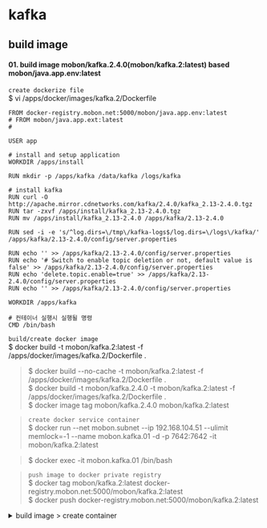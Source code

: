 # kafka

## build image

#### 01. build image mobon/kafka.2.4.0(mobon/kafka.2:latest) based mobon/java.app.env:latest
`create dockerize file`  
$ vi /apps/docker/images/kafka.2/Dockerfile
```
FROM docker-registry.mobon.net:5000/mobon/java.app.env:latest
# FROM mobon/java.app.ext:latest
#

USER app

# install and setup application
WORKDIR /apps/install

RUN mkdir -p /apps/kafka /data/kafka /logs/kafka

# install kafka
RUN curl -O http://apache.mirror.cdnetworks.com/kafka/2.4.0/kafka_2.13-2.4.0.tgz
RUN tar -zxvf /apps/install/kafka_2.13-2.4.0.tgz
RUN mv /apps/install/kafka_2.13-2.4.0 /apps/kafka/2.13-2.4.0

RUN sed -i -e 's/^log.dirs=\/tmp\/kafka-logs$/log.dirs=\/logs\/kafka/' /apps/kafka/2.13-2.4.0/config/server.properties

RUN echo '' >> /apps/kafka/2.13-2.4.0/config/server.properties
RUN echo '# Switch to enable topic deletion or not, default value is false' >> /apps/kafka/2.13-2.4.0/config/server.properties
RUN echo 'delete.topic.enable=true' >> /apps/kafka/2.13-2.4.0/config/server.properties
RUN echo '' >> /apps/kafka/2.13-2.4.0/config/server.properties

WORKDIR /apps/kafka

# 컨테이너 실행시 실행될 명령
CMD /bin/bash
```

`build/create docker image`  
$ docker build -t mobon/kafka.2:latest -f /apps/docker/images/kafka.2/Dockerfile .  
>$ docker build --no-cache -t mobon/kafka.2:latest -f /apps/docker/images/kafka.2/Dockerfile .  
>$ docker build -t mobon/kafka.2.4.0 -t mobon/kafka.2:latest -f /apps/docker/images/kafka.2/Dockerfile .  
>$ docker image tag mobon/kafka.2.4.0 mobon/kafka.2:latest

>`create docker service container`  
>$ docker run --net mobon.subnet --ip 192.168.104.51  --ulimit memlock=-1 --name mobon.kafka.01 -d -p 7642:7642 -it mobon/kafka.2:latest

>$ docker exec -it mobon.kafka.01 /bin/bash

>`push image to docker private registry`  
>$ docker tag mobon/kafka.2:latest docker-registry.mobon.net:5000/mobon/kafka.2:latest  
>$ docker push docker-registry.mobon.net:5000/mobon/kafka.2:latest


<details>
<summary>build image > create container</summary>
<div markdown="1">

#### create containers base mobon/centos.7.base:1.1
$ docker run --net mobon.subnet --ip 192.168.104.51  --ulimit memlock=-1 --name kafka.2 -d -p 7642:7642 -it docker-registry.mobon.net:5000/mobon/java.app.env:latest

$ docker exec -it kafka.2 /bin/bash

$$ mkdir -p /apps/kafka /data/kafka /logs/kafka

$$ cd /apps/install

$$ curl -O http://apache.mirror.cdnetworks.com/kafka/2.4.0/kafka_2.13-2.4.0.tgz
$$ tar -zxvf /apps/install/kafka_2.13-2.4.0.tgz
$$ mv /apps/install/kafka_2.13-2.4.0 /apps/kafka/2.13-2.4.0

$$ vi /apps/kafka/2.13-2.4.0/config/server.properties
```
...  
# 클러스터 구성 시 각 노드에 id값을 주어, 각 노드를 식별하는 역할 (다른 노드와 중복되면 안됨)  
broker.id=0  
...  
# 현재 호스트 머신의 IP를 적어준다. 앞에 PLAINTEXT 부분은 kafka에서 지원하는 전송 프로토콜로, 자세한건 공식홈을 참조하는 것이 정확하다.  
listeners=PLAINTEXT://:7642  
# 현재 호스트 머신의 IP를 적어준다. (Producer, Consumer가 참조하게 되는 IP)  
advertised.listeners=PLAINTEXT://10.10.10.25:7642  
...  
log.dirs=/logs/kafka  
...  
zookeeper.connect=10.10.10.25:7214,10.10.10.26:7214,10.10.10.27:7214  
...  
# Switch to enable topic deletion or not, default value is false  
delete.topic.enable=true
```

$$ vi /apps/kafka/kafka
```
#!/bin/sh  
# kafka kafka service shell  
# chkconfig: 2345 90 90  
# description: kafka  
# processname: kafka-server-start.sh  
# config: $KAFKA_CONF  
# pidfile:

KAFKA_HOME='/apps/kafka/2.12-2.2.0'

export KAFKA_HEAP_OPTS="-Xmx1G -Xms1G"

case "$1" in  
  start)
    echo -en "Starting Kafka Server...\n"  
    $KAFKA_HOME/bin/kafka-server-start.sh -daemon $KAFKA_HOME/config/server.properties  
    echo -e "\n"  
    ;;
    
  stop)
    echo -en "Shutting Down Kafka Server...\n"  
    $KAFKA_HOME/bin/kafka-server-stop.sh  
    echo -e "\n"  
    ;;
  
  restart)
    $0 stop  
    sleep 5  
    $0 start  
    ;;
  
  *)
    echo "Usage: $0 {start|stop|restart}"  
    exit 1

esac

exit 0

```
$$ chmod 755 /apps/kafka/kafka  

$$ /apps/kafka/kafka start

#### create image from base.container - mobon/kafka.5:latest
$ docker commit -a "sjlee@ruaniz.com" -m "create image from kafka.2 container" kafka.2 mobon/kafka.2:latest

>`push image to docker private registry`  
>$ docker tag mobon/kafka.2:latest docker-registry.mobon.net:5000/mobon/kafka.2:latest  
>$ docker push docker-registry.mobon.net:5000/mobon/kafka.2:latest

</div>
</details>
